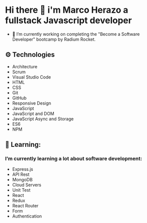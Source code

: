 # Hi there 👋 i'm Marco Herazo a fullstack Javascript developer
- 🔭 I’m currently working on completing the "Become a Software Developer" bootcamp by Radium Rocket.
## ⚙ Technologies 
- Architecture
- Scrum
- Visual Studio Code
- HTML
- CSS
- Git
- GitHub
- Responsive Design
- JavaScript
- JavaScript and DOM
- JavaScript Async and Storage
- ES6
- NPM

## 🌱 Learning: 
###  I’m currently learning a lot about software development:
- Express.js
- API Rest
- MongoDB
- Cloud Servers
- Unit Test
- React
- Redux
- React Router
- Form
- Authentication
